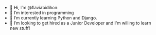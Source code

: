 - 👋 Hi, I’m @flaviabidihon
- 👀 I’m interested in programming
- 🌱 I’m currently learning Python and Django.
- 💞️ I’m looking to get hired as a Junior Developer and I'm willing to learn new stuff!

<!---
flaviabidihon/flaviabidihon is a ✨ special ✨ repository because its `README.md` (this file) appears on your GitHub profile.
You can click the Preview link to take a look at your changes.
--->
